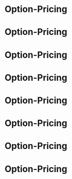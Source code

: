 # Option-Pricing
# Option-Pricing
# Option-Pricing
# Option-Pricing
# Option-Pricing
# Option-Pricing
# Option-Pricing
# Option-Pricing
